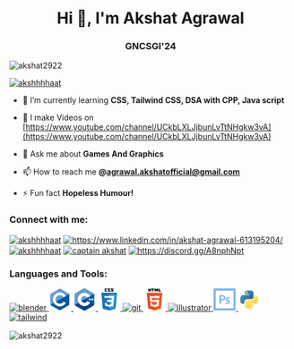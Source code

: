 <h1 align="center">Hi 👋, I'm Akshat Agrawal</h1>
<h3 align="center">GNCSGI'24</h3>

<p align="left"> <img src="https://komarev.com/ghpvc/?username=akshat2922&label=Profile%20views&color=0e75b6&style=flat" alt="akshat2922" /> </p>

<p align="left"> <a href="https://twitter.com/akshhhhaat" target="blank"><img src="https://img.shields.io/twitter/follow/akshhhhaat?logo=twitter&style=for-the-badge" alt="akshhhhaat" /></a> </p>

- 🌱 I’m currently learning **CSS, Tailwind CSS, DSA with CPP, Java script**

- 📝 I make Videos on [https://www.youtube.com/channel/UCkbLXLJjbunLvTtNHgkw3vA](https://www.youtube.com/channel/UCkbLXLJjbunLvTtNHgkw3vA)

- 💬 Ask me about **Games And Graphics**

- 📫 How to reach me **@agrawal.akshatofficial@gmail.com**

- ⚡ Fun fact **Hopeless Humour!**

<h3 align="left">Connect with me:</h3>
<p align="left">
<a href="https://twitter.com/akshhhhaat" target="blank"><img align="center" src="https://raw.githubusercontent.com/rahuldkjain/github-profile-readme-generator/master/src/images/icons/Social/twitter.svg" alt="akshhhhaat" height="30" width="40" /></a>
<a href="https://linkedin.com/in/https://www.linkedin.com/in/akshat-agrawal-613195204/" target="blank"><img align="center" src="https://raw.githubusercontent.com/rahuldkjain/github-profile-readme-generator/master/src/images/icons/Social/linked-in-alt.svg" alt="https://www.linkedin.com/in/akshat-agrawal-613195204/" height="30" width="40" /></a>
<a href="https://instagram.com/akshhhhaat" target="blank"><img align="center" src="https://raw.githubusercontent.com/rahuldkjain/github-profile-readme-generator/master/src/images/icons/Social/instagram.svg" alt="akshhhhaat" height="30" width="40" /></a>
<a href="https://www.youtube.com/c/captain akshat" target="blank"><img align="center" src="https://raw.githubusercontent.com/rahuldkjain/github-profile-readme-generator/master/src/images/icons/Social/youtube.svg" alt="captain akshat" height="30" width="40" /></a>
<a href="https://discord.gg/https://discord.gg/A8nphNpt" target="blank"><img align="center" src="https://raw.githubusercontent.com/rahuldkjain/github-profile-readme-generator/master/src/images/icons/Social/discord.svg" alt="https://discord.gg/A8nphNpt" height="30" width="40" /></a>
</p>

<h3 align="left">Languages and Tools:</h3>
<p align="left"> <a href="https://www.blender.org/" target="_blank" rel="noreferrer"> <img src="https://download.blender.org/branding/community/blender_community_badge_white.svg" alt="blender" width="40" height="40"/> </a> <a href="https://www.cprogramming.com/" target="_blank" rel="noreferrer"> <img src="https://raw.githubusercontent.com/devicons/devicon/master/icons/c/c-original.svg" alt="c" width="40" height="40"/> </a> <a href="https://www.w3schools.com/cpp/" target="_blank" rel="noreferrer"> <img src="https://raw.githubusercontent.com/devicons/devicon/master/icons/cplusplus/cplusplus-original.svg" alt="cplusplus" width="40" height="40"/> </a> <a href="https://www.w3schools.com/css/" target="_blank" rel="noreferrer"> <img src="https://raw.githubusercontent.com/devicons/devicon/master/icons/css3/css3-original-wordmark.svg" alt="css3" width="40" height="40"/> </a> <a href="https://git-scm.com/" target="_blank" rel="noreferrer"> <img src="https://www.vectorlogo.zone/logos/git-scm/git-scm-icon.svg" alt="git" width="40" height="40"/> </a> <a href="https://www.w3.org/html/" target="_blank" rel="noreferrer"> <img src="https://raw.githubusercontent.com/devicons/devicon/master/icons/html5/html5-original-wordmark.svg" alt="html5" width="40" height="40"/> </a> <a href="https://www.adobe.com/in/products/illustrator.html" target="_blank" rel="noreferrer"> <img src="https://www.vectorlogo.zone/logos/adobe_illustrator/adobe_illustrator-icon.svg" alt="illustrator" width="40" height="40"/> </a> <a href="https://www.photoshop.com/en" target="_blank" rel="noreferrer"> <img src="https://raw.githubusercontent.com/devicons/devicon/master/icons/photoshop/photoshop-line.svg" alt="photoshop" width="40" height="40"/> </a> <a href="https://www.python.org" target="_blank" rel="noreferrer"> <img src="https://raw.githubusercontent.com/devicons/devicon/master/icons/python/python-original.svg" alt="python" width="40" height="40"/> </a> <a href="https://tailwindcss.com/" target="_blank" rel="noreferrer"> <img src="https://www.vectorlogo.zone/logos/tailwindcss/tailwindcss-icon.svg" alt="tailwind" width="40" height="40"/> </a> </p>

<p><img align="center" src="https://github-readme-streak-stats.herokuapp.com/?user=akshat2922&" alt="akshat2922" /></p>
